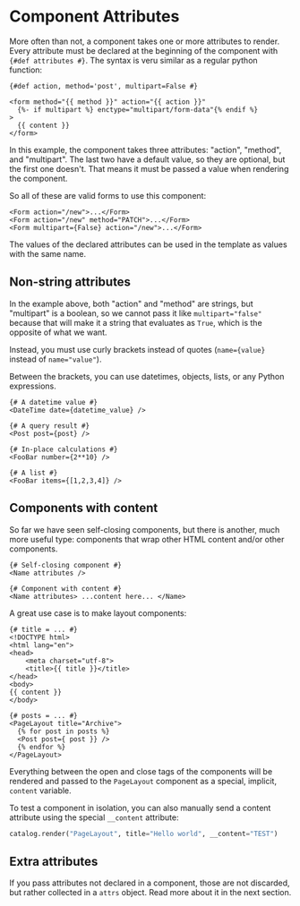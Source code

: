 # Component Attributes

More often than not, a component takes one or more attributes to render. Every attribute must be declared at the beginning of the component with `{#def attributes #}`. The syntax is veru similar as a regular python function:

```html+jinja title="components/Form.jinja"
{#def action, method='post', multipart=False #}

<form method="{{ method }}" action="{{ action }}"
  {%- if multipart %} enctype="multipart/form-data"{% endif %}
>
  {{ content }}
</form>
```

In this example, the component takes three attributes: "action", "method", and "multipart". The last two have a default value, so they are optional, but the first one doesn't. That means it must be passed a value when rendering the component.


So all of these are valid forms to use this component:

```html+jinja
<Form action="/new">...</Form>
<Form action="/new" method="PATCH">...</Form>
<Form multipart={False} action="/new">...</Form>
```

The values of the declared attributes can be used in the template as values with the same name.


## Non-string attributes

In the example above, both "action" and "method" are strings, but "multipart" is a boolean, so we cannot pass it like `multipart="false"`
because that will make it a string that evaluates as `True`, which is the opposite of what we want.

Instead, you must use curly brackets instead of quotes (`name={value}` instead of `name="value"`).

Between the brackets, you can use datetimes, objects, lists, or any Python expressions.

```html+jinja
{# A datetime value #}
<DateTime date={datetime_value} />

{# A query result #}
<Post post={post} />

{# In-place calculations #}
<FooBar number={2**10} />

{# A list #}
<FooBar items={[1,2,3,4]} />
```


## Components with content

So far we have seen self-closing components, but there is another, much more useful type: components that wrap other HTML content and/or other components.

```html+jinja
{# Self-closing component #}
<Name attributes />

{# Component with content #}
<Name attributes> ...content here... </Name>
```

A great use case is to make layout components:

```html+jinja title="components/PageLayout.jinja"
{# title = ... #}
<!DOCTYPE html>
<html lang="en">
<head>
	<meta charset="utf-8">
	<title>{{ title }}</title>
</head>
<body>
{{ content }}
</body>
```

```html+jinja title="components/ArchivePage.jinja"
{# posts = ... #}
<PageLayout title="Archive">
  {% for post in posts %}
  <Post post={ post }} />
  {% endfor %}
</PageLayout>
```

Everything between the open and close tags of the components will be rendered and passed to the `PageLayout` component as a special, implicit, `content` variable.

To test a component in isolation, you can also manually send a content attribute using the special `__content` attribute:

```python
catalog.render("PageLayout", title="Hello world", __content="TEST")
```

## Extra attributes

If you pass attributes not declared in a component, those are not discarded, but rather collected in a `attrs` object. Read more about it in the next section.
